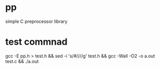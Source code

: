 # pp
simple C preprocessor  library

# test commnad
gcc -E pp.h > test.h && sed -i 's/#/\/\//g' test.h && gcc -Wall -O2 -o a.out test.c && ./a.out
